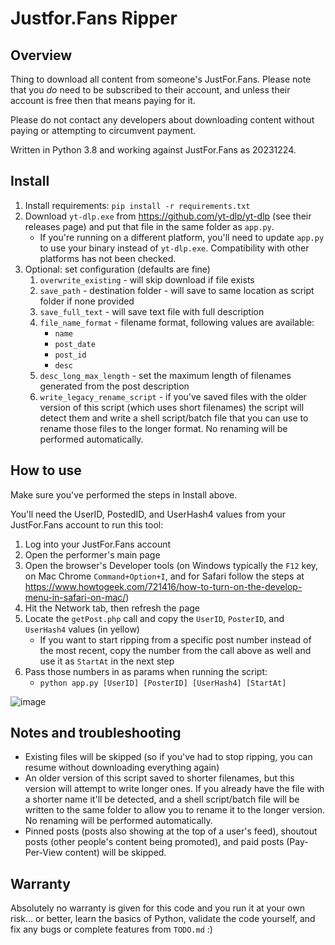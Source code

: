 # Justfor.Fans Ripper

## Overview

Thing to download all content from someone's JustFor.Fans. Please note that you _do_ need to be subscribed to their account, and unless their account is free then that means paying for it.

Please do not contact any developers about downloading content without paying or attempting to circumvent payment.

Written in Python 3.8 and working against JustFor.Fans as 20231224.

## Install

1. Install requirements: `pip install -r requirements.txt`
2. Download `yt-dlp.exe` from https://github.com/yt-dlp/yt-dlp (see their releases page) and put that file in the same folder as `app.py`.
    - If you're running on a different platform, you'll need to update `app.py` to use your binary instead of `yt-dlp.exe`. Compatibility with other platforms has not been checked.
3. Optional: set configuration (defaults are fine)
    1. `overwrite_existing` - will skip download if file exists
    2. `save_path` - destination folder - will save to same location as script folder if none provided
    3. `save_full_text` - will save text file with full description
    4. `file_name_format` - filename format, following values are available:
        - `name`
        - `post_date`
        - `post_id`
        - `desc`
    5. `desc_long_max_length` - set the maximum length of filenames generated from the post description
    6. `write_legacy_rename_script` - if you've saved files with the older version of this script (which uses short filenames) the script will detect them and write a shell script/batch file that you can use to rename those files to the longer format. No renaming will be performed automatically.

## How to use

Make sure you've performed the steps in Install above.

You'll need the UserID, PostedID, and UserHash4 values from your JustFor.Fans account to run this tool:

1. Log into your JustFor.Fans account
2. Open the performer's main page
3. Open the browser's Developer tools (on Windows typically the `F12` key, on Mac Chrome `Command+Option+I`, and for Safari follow the steps at https://www.howtogeek.com/721416/how-to-turn-on-the-develop-menu-in-safari-on-mac/)
4. Hit the Network tab, then refresh the page
5. Locate the `getPost.php` call and copy the `UserID`, `PosterID`, and `UserHash4` values (in yellow)
    - If you want to start ripping from a specific post number instead of the most recent, copy the number from the call above as well and use it as `StartAt` in the next step
6. Pass those numbers in as params when running the script:
    - `python app.py [UserID] [PosterID] [UserHash4] [StartAt]`

![image](https://user-images.githubusercontent.com/12958294/115130004-859a5580-9fa0-11eb-9275-235d4ec51967.png)

## Notes and troubleshooting

* Existing files will be skipped (so if you've had to stop ripping, you can resume without downloading everything again)
* An older version of this script saved to shorter filenames, but this version will attempt to write longer ones. If you already have the file with a shorter name it'll be detected, and a shell script/batch file will be written to the same folder to allow you to rename it to the longer version. No renaming will be performed automatically.
* Pinned posts (posts also showing at the top of a user's feed), shoutout posts (other people's content being promoted), and paid posts (Pay-Per-View content) will be skipped.

## Warranty

Absolutely no warranty is given for this code and you run it at your own risk... or better, learn the basics of Python, validate the code yourself, and fix any bugs or complete features from `TODO.md` :)
